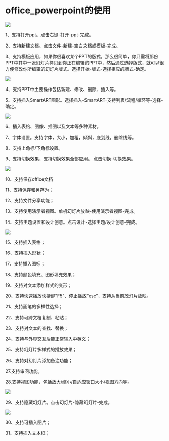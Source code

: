 # office_powerpoint的使用

![](https://github.com/openthos/community-analysis/blob/master/pic/office/ppt%E7%95%8C%E9%9D%A2.jpg)

1、支持打开ppt。点击右键-打开-ppt-完成。

2、支持新建文档。点击文件-新建-空白文档或模板-完成。

3、支持模板应用，如果你很喜欢某个PPT的版式，那么很简单，你只需将那份PPT中其中一张幻灯片拷贝到你正在编辑的PPT中，然后通过选择版式，就可以很方便修改你所编辑的幻灯片版式。选择开始-版式-选择相应的版式-确定。

![](https://github.com/openthos/community-analysis/blob/master/pic/office/ppt%E7%89%88%E5%BC%8F%E5%BA%94%E7%94%A8.png)

4、支持PPT中主要操作包括新建、修改、删除、插入等。

5、支持插入SmartART图形。选择插入-SmartART-支持列表/流程/循环等-选择-确定。

![](https://github.com/openthos/community-analysis/blob/master/pic/office/SmartART-.png)

6、插入表格、图像、插图以及文本等多种素材。

7、字体设置。支持字体，大小，加粗，倾斜，底划线，删除线等。

8、支持上角标/下角标设置。

9、支持切换效果，支持切换效果全部应用。 点击切换-切换效果。

![](https://github.com/openthos/community-analysis/blob/master/pic/office/%E5%88%87%E6%8D%A2%E6%95%88%E6%9E%9C.png)

10、支持保存office文档   

11、支持保存和另存为；

12、支持文件分享功能；

13、支持使用演示者视图。单机幻灯片放映-使用演示者视图-完成。

14、支持主题设置和设计创意。点击设计-选择主题/设计创意-完成。

![](https://github.com/openthos/community-analysis/blob/master/pic/office/%E4%B8%BB%E9%A2%98.png)

15、支持插入表格；

16、支持插入形状；

17、支持插入图标；

18、支持颜色填充、图形填充效果；

19、支持对文本添加样式的变形；

20、支持快速播放快捷键"F5"、停止播放“esc”，支持从当前放灯片放映。

21、支持画笔的多样性选择；

22、支持可跨文档复制、粘贴；

23、支持对文本的查找、替换；

24、支持与外界交互后能正常输入中英文；

25、支持幻灯片多样式的播放效果；

26、支持对幻灯片添加备注功能；

27.支持审阅功能。

28.支持视图功能，包括放大/缩小/自适应窗口大小/视图方向等。

![](https://github.com/openthos/community-analysis/blob/master/pic/office/%E8%A7%86%E5%9B%BE.png)

29、支持隐藏幻灯片。点击幻灯片-隐藏幻灯片-完成。

![](https://github.com/openthos/community-analysis/blob/master/pic/office/%E9%9A%90%E8%97%8F%E5%B9%BB%E7%81%AF%E7%89%87.png)

30、支持可插入图片；

31、支持插入文本框；
